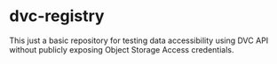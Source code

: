 # dvc-registry
This just a basic repository for testing data accessibility using DVC API without publicly exposing Object Storage Access credentials. 
